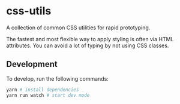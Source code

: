 # css-utils
A collection of common CSS utilities for rapid prototyping.

The fastest and most flexible way to apply styling is often via HTML attributes.
You can avoid a lot of typing by not using CSS classes.

## Development

To develop, run the following commands:

```sh
yarn # install dependencies
yarn run watch # start dev mode
```
